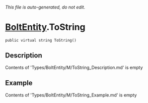 *This file is auto-generated, do not edit.*

# [BoltEntity](Types/BoltEntity.md).ToString
`public virtual string ToString()`
## Description
Contents of 'Types/BoltEntity/M/ToString_Description.md' is empty
## Example
Contents of 'Types/BoltEntity/M/ToString_Example.md' is empty
